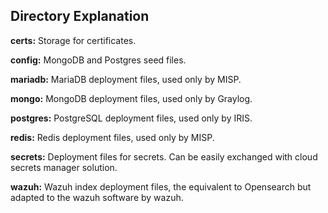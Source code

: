 ## Directory Explanation

**certs:** Storage for certificates.

**config:** MongoDB and Postgres seed files.

**mariadb:** MariaDB deployment files, used only by MISP.

**mongo:** MongoDB deployment files, used only by Graylog.

**postgres:** PostgreSQL deployment files, used only by IRIS.

**redis:** Redis deployment files, used only by MISP.

**secrets:** Deployment files for secrets. Can be easily exchanged with cloud secrets manager solution.

**wazuh:** Wazuh index deployment files, the equivalent to Opensearch but adapted to the wazuh software by wazuh.